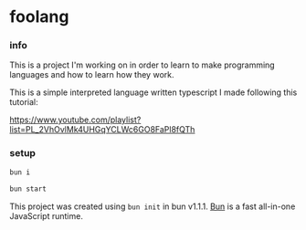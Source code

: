 # foolang

### info

This is a project I'm working on in order to learn to make programming languages and how to learn how they work.

This is a simple interpreted language written typescript I made following this tutorial:

https://www.youtube.com/playlist?list=PL_2VhOvlMk4UHGqYCLWc6GO8FaPl8fQTh

### setup

```bash
bun i

bun start
```

This project was created using `bun init` in bun v1.1.1. [Bun](https://bun.sh) is a fast all-in-one JavaScript runtime.
